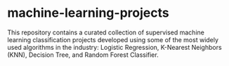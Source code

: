 # machine-learning-projects
This repository contains a curated collection of supervised machine learning classification projects developed using some of the most widely used algorithms in the industry: Logistic Regression, K-Nearest Neighbors (KNN), Decision Tree, and Random Forest Classifier. 
